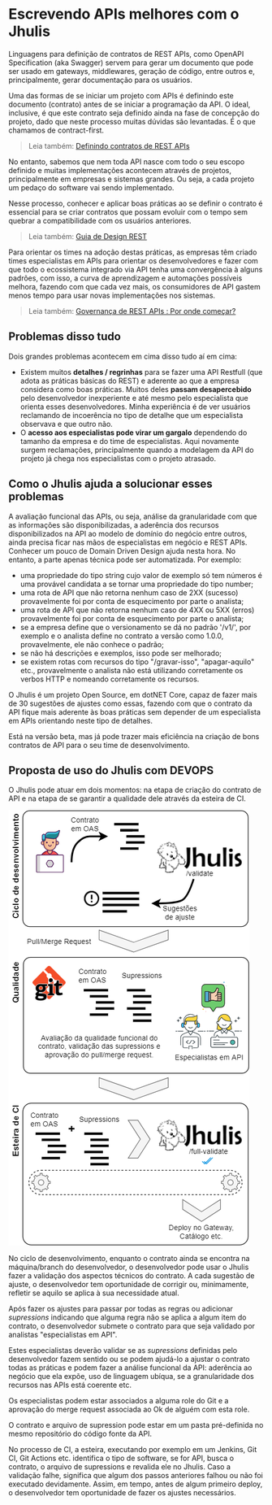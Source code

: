 # Escrevendo APIs melhores com o Jhulis

Linguagens para definição de contratos de REST APIs, como OpenAPI Specification (aka Swagger) servem para gerar um documento que pode ser usado em gateways, middlewares, geração de código, entre outros e, principalmente, gerar documentação para os usuários.

Uma das formas de se iniciar um projeto com APIs é definindo este documento (contrato) antes de se iniciar a programação da API. O ideal, inclusive, é que este contrato seja definido ainda na fase de concepção do projeto, dado que neste processo muitas dúvidas são levantadas. É o que chamamos de contract-first.

> Leia também: [Definindo contratos de REST APIs](https://oliveira-michel.github.io/artigos/2020/01/28/definindo-contratos-de-rest-apis.htm)

No entanto, sabemos que nem toda API nasce com todo o seu escopo definido e muitas implementações acontecem através de projetos,  principalmente em empresas e sistemas grandes. Ou seja, a cada projeto um pedaço do software vai sendo implementado.

Nesse processo, conhecer e aplicar boas práticas ao se definir o contrato é essencial para se criar contratos que possam evoluir com o tempo sem quebrar a compatibilidade com os usuários anteriores.

> Leia também: [Guia de Design REST](https://oliveira-michel.github.io/artigos/2019/07/11/guia-de-design-rest.htm)

Para orientar os times na adoção destas práticas, as empresas têm criado times especialistas em APIs para orientar os desenvolvedores e fazer com que todo o ecossistema integrado via API tenha uma convergência à alguns padrões, com isso, a curva de aprendizagem e automações possíveis melhora, fazendo com que cada vez mais, os consumidores de API gastem menos tempo para usar novas implementações nos sistemas.

> Leia também: [Governança de REST APIs : Por onde começar?](https://www.linkedin.com/pulse/governan%25C3%25A7a-de-rest-apis-por-onde-come%25C3%25A7ar-michel-oliveira-e-oliveira)

## Problemas disso tudo

Dois grandes problemas acontecem em cima disso tudo aí em cima:

* Existem muitos **detalhes / regrinhas** para se fazer uma API Restfull (que adota as práticas básicas do REST) e aderente ao que a empresa considera como boas práticas. Muitos deles **passam desapercebido** pelo desenvolvedor inexperiente e até mesmo pelo especialista que orienta esses desenvolvedores. Minha experiência é de ver usuários reclamando de incoerência no tipo de detalhe que um especialista observava e que outro não. 
* O **acesso aos especialistas pode virar um gargalo** dependendo do tamanho da empresa e do time de especialistas. Aqui novamente surgem reclamações, principalmente quando a modelagem da API do projeto já chega nos especialistas com o projeto atrasado.

## Como o Jhulis ajuda a solucionar esses problemas

A avaliação funcional das APIs, ou seja, análise da granularidade com que as informações são disponibilizadas, a aderência dos recursos disponibilizados na API ao modelo de domínio do negócio entre outros, ainda precisa ficar nas mãos de especialistas em negócio e REST APIs. Conhecer um pouco de Domain Driven Design ajuda nesta hora. No entanto, a parte apenas técnica pode ser automatizada. Por exemplo:

* uma propriedade do tipo string cujo valor de exemplo só tem números é uma provável candidata a se tornar uma propriedade do tipo number;
* uma rota de API que não retorna nenhum caso de 2XX (sucesso) provavelmente foi por conta de esquecimento por parte o analista;
* uma rota de API que não retorna nenhum caso de 4XX ou 5XX (erros) provavelmente foi por conta de esquecimento por parte o analista;
* se a empresa define que o versionamento se dá no padrão '/v1/', por exemplo e o analista define no contrato a versão como 1.0.0, provavelmente, ele não conhece o padrão;
* se não há descrições e exemplos, isso pode ser melhorado;
* se existem rotas com recursos do tipo "/gravar-isso", "apagar-aquilo" etc., provavelmente o analista não está utilizando corretamente os verbos HTTP e nomeando corretamente os recursos.

O Jhulis é  um projeto Open Source, em dotNET Core, capaz de fazer mais de 30 sugestões de ajustes como essas, fazendo com que o contrato da API fique mais aderente às boas práticas sem depender de um especialista em APIs orientando neste tipo de detalhes.

Está na versão beta, mas já pode trazer mais eficiência na criação de bons contratos de API para o seu time de desenvolvimento.

## Proposta de uso do Jhulis com DEVOPS

O Jhulis pode atuar em dois momentos: na etapa de criação do contrato de API e na etapa de se garantir a qualidade dele através da esteira de CI.

![fluxo de uso do jhulis](https://raw.githubusercontent.com/oliveira-michel/artigos/master/jhulis/fluxo-integracao.png)

No ciclo de desenvolvimento, enquanto o contrato ainda se encontra na máquina/branch do desenvolvedor, o desenvolvedor pode usar o Jhulis fazer a validação dos aspectos técnicos do contrato. A cada sugestão de ajuste, o desenvolvedor tem oportunidade de corrigir ou, minimamente, refletir se aquilo se aplica à sua necessidade atual.

Após fazer os ajustes para passar por todas as regras ou adicionar *supressions* indicando que alguma regra não se aplica a algum item do contrato, o desenvolvedor submete o contrato para que seja validado por analistas "especialistas em API".

Estes especialistas deverão validar se as *supressions* definidas pelo desenvolvedor fazem sentido ou se podem ajudá-lo a ajustar o contrato todas as práticas e podem fazer a análise funcional da API: aderência ao negócio que ela expõe, uso de linguagem ubíqua, se a granularidade dos recursos nas APIs está coerente etc.

Os especialistas podem estar associados a alguma role do Git e a aprovação do merge request associada ao Ok de alguém com esta role.

O contrato e arquivo de supression pode estar em um pasta pré-definida no mesmo repositório do código fonte da API.

No processo de CI, a esteira, executando por exemplo em um Jenkins, Git CI, Git Actions etc. identifica o tipo de software, se for API, busca o contrato, o arquivo de supressions e revalida ele no Jhulis. Caso a validação falhe, significa que algum dos passos anteriores falhou ou não foi executado devidamente. Assim, em tempo, antes de algum primeiro deploy, o desenvolvedor tem oportunidade de fazer os ajustes necessários.